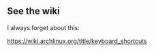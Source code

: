## See the wiki

I always forget about this:

https://wiki.archlinux.org/title/keyboard_shortcuts


